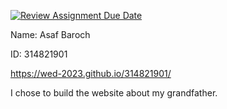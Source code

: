 [![Review Assignment Due Date](https://classroom.github.com/assets/deadline-readme-button-22041afd0340ce965d47ae6ef1cefeee28c7c493a6346c4f15d667ab976d596c.svg)](https://classroom.github.com/a/89IMDEJr)


Name: Asaf Baroch

ID: 314821901

https://wed-2023.github.io/314821901/

I chose to build the website about my grandfather.

